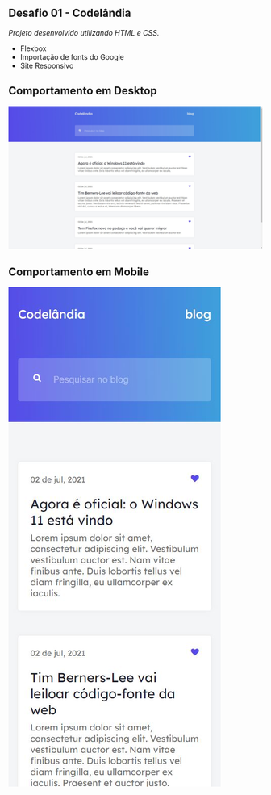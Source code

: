 ## Desafio 01 - Codelândia 

*Projeto desenvolvido utilizando HTML e CSS.*

- Flexbox
- Importação de fonts do Google
- Site Responsivo





## Comportamento em Desktop

 

![Comportamento em Desktop](https://github.com/ayltonc-soares/codelandia-desafio01/blob/main/Layout-desktop.jpg)



## Comportamento em Mobile

![Comportamento em Mobile](https://github.com/ayltonc-soares/codelandia-desafio01/blob/main/Layout-mobile.JPG)
